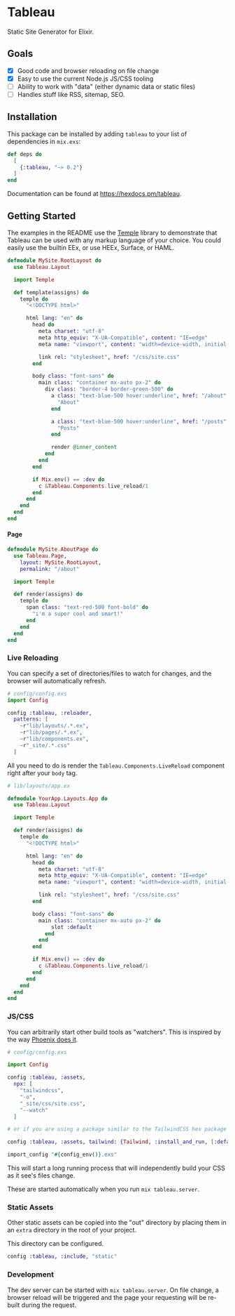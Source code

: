 # Tableau

Static Site Generator for Elixir.

## Goals

- [x] Good code and browser reloading on file change
- [x] Easy to use the current Node.js JS/CSS tooling
- [ ] Ability to work with "data" (either dynamic data or static files)
- [ ] Handles stuff like RSS, sitemap, SEO.

## Installation

This package can be installed by adding `tableau` to your list of dependencies in `mix.exs`:

<!-- x-release-please-start-version -->

```elixir
def deps do
  [
    {:tableau, "~> 0.2"}
  ]
end
```
<!-- x-release-please-end -->

Documentation can be found at <https://hexdocs.pm/tableau>.

## Getting Started

The examples in the README use the [Temple](https://github.com/mhanberg/temple) library to demonstrate that Tableau can be used with any markup language of your choice. You could easily use the builtin EEx, or use HEEx, Surface, or HAML.

```elixir
defmodule MySite.RootLayout do
  use Tableau.Layout

  import Temple

  def template(assigns) do
    temple do
      "<!DOCTYPE html>"

      html lang: "en" do
        head do
          meta charset: "utf-8"
          meta http_equiv: "X-UA-Compatible", content: "IE=edge"
          meta name: "viewport", content: "width=device-width, initial-scale=1.0"

          link rel: "stylesheet", href: "/css/site.css"
        end

        body class: "font-sans" do
          main class: "container mx-auto px-2" do
            div class: "border-4 border-green-500" do
              a class: "text-blue-500 hover:underline", href: "/about" do
                "About"
              end

              a class: "text-blue-500 hover:underline", href: "/posts" do
                "Posts"
              end

              render @inner_content
            end
          end
        end

        if Mix.env() == :dev do
          c &Tableau.Components.live_reload/1
        end
      end
    end
  end
end
```

#### Page

```elixir
defmodule MySite.AboutPage do
  use Tableau.Page,
    layout: MySite.RootLayout,
    permalink: "/about"

  import Temple

  def render(assigns) do
    temple do
      span class: "text-red-500 font-bold" do
        "i'm a super cool and smart!"
      end
    end
  end
end
```

### Live Reloading

You can specify a set of directories/files to watch for changes, and the browser will automatically refresh.

```elixir
# config/config.exs
import Config

config :tableau, :reloader,
  patterns: [
    ~r"lib/layouts/.*.ex",
    ~r"lib/pages/.*.ex",
    ~r"lib/components.ex",
    ~r"_site/.*.css"
  ]
```

All you need to do is render the `Tableau.Components.LiveReload` component right after your `body` tag.

```elixir
# lib/layouts/app.ex

defmodule YourApp.Layouts.App do
  use Tableau.Layout

  import Temple

  def render(assigns) do
    temple do
      "<!DOCTYPE html>"

      html lang: "en" do
        head do
          meta charset: "utf-8"
          meta http_equiv: "X-UA-Compatible", content: "IE=edge"
          meta name: "viewport", content: "width=device-width, initial-scale=1.0"

          link rel: "stylesheet", href: "/css/site.css"
        end

        body class: "font-sans" do
          main class: "container mx-auto px-2" do
              slot :default
            end
          end
        end

        if Mix.env() == :dev do
          c &Tableau.Components.live_reload/1
        end
      end
    end
  end
end
```


### JS/CSS

You can arbitrarily start other build tools as "watchers". This is inspired by the way [Phoenix does it](TODO).

```elixir
# config/config.exs

import Config

config :tableau, :assets,
  npx: [
    "tailwindcss",
    "-o",
    "_site/css/site.css",
    "--watch"
  ]

# or if you are using a package similar to the TailwindCSS hex package

config :tableau, :assets, tailwind: {Tailwind, :install_and_run, [:default, ~w(--watch)]}

import_config "#{config_env()}.exs"
```

This will start a long running process that will independently build your CSS as it see's files change.

These are started automatically when you run `mix tableau.server`.

### Static Assets

Other static assets can be copied into the "out" directory by placing them in an `extra` directory in the root of your project.

This directory can be configured.

```elixir
config :tableau, :include, "static"
```

### Development

The dev server can be started with `mix tableau.server`. On file change, a browser reload will be triggered and the page your requesting will be re-built during the request.
